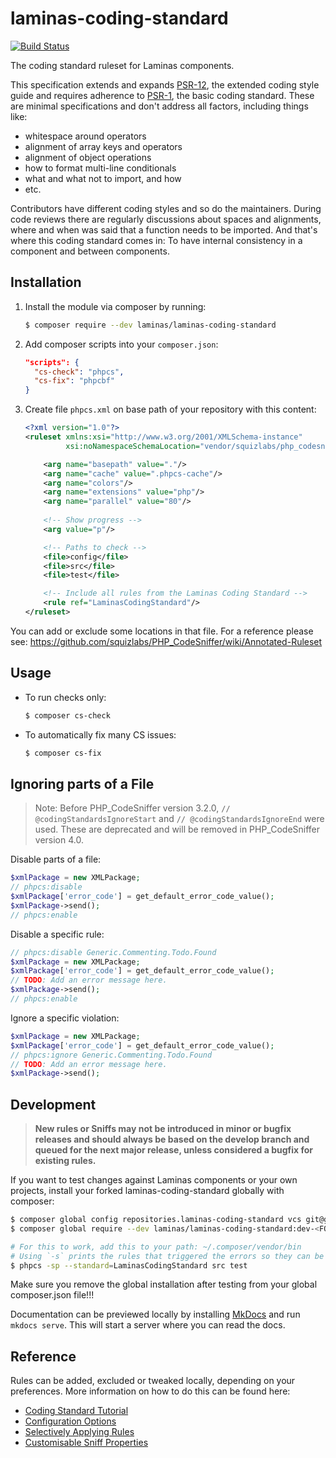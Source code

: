# laminas-coding-standard

[![Build Status](https://github.com/laminas/laminas-coding-standard/actions/workflows/continuous-integration.yml/badge.svg)](https://github.com/laminas/laminas-coding-standard/actions/workflows/continuous-integration.yml)

The coding standard ruleset for Laminas components.

This specification extends and expands [PSR-12](https://github.com/php-fig/fig-standards/blob/master/proposed/extended-coding-style-guide.md), 
the extended coding style guide and requires adherence to [PSR-1](https://www.php-fig.org/psr/psr-1), 
the basic coding standard. These are minimal specifications and don't address all factors, including things like:

- whitespace around operators
- alignment of array keys and operators
- alignment of object operations
- how to format multi-line conditionals
- what and what not to import, and how
- etc.

Contributors have different coding styles and so do the maintainers. During code reviews there are regularly 
discussions about spaces and alignments, where and when was said that a function needs to be imported. And 
that's where this coding standard comes in: To have internal consistency in a component and between components.

## Installation

1. Install the module via composer by running:

   ```bash
   $ composer require --dev laminas/laminas-coding-standard
   ```

2. Add composer scripts into your `composer.json`:

   ```json
   "scripts": {
     "cs-check": "phpcs",
     "cs-fix": "phpcbf"
   }
   ```

3. Create file `phpcs.xml` on base path of your repository with this content:

   ```xml
   <?xml version="1.0"?>
   <ruleset xmlns:xsi="http://www.w3.org/2001/XMLSchema-instance"
            xsi:noNamespaceSchemaLocation="vendor/squizlabs/php_codesniffer/phpcs.xsd">
   
       <arg name="basepath" value="."/>
       <arg name="cache" value=".phpcs-cache"/>
       <arg name="colors"/>
       <arg name="extensions" value="php"/>
       <arg name="parallel" value="80"/>
       
       <!-- Show progress -->
       <arg value="p"/>
   
       <!-- Paths to check -->
       <file>config</file>
       <file>src</file>
       <file>test</file>
   
       <!-- Include all rules from the Laminas Coding Standard -->
       <rule ref="LaminasCodingStandard"/>
   </ruleset>
   ```

You can add or exclude some locations in that file.
For a reference please see: https://github.com/squizlabs/PHP_CodeSniffer/wiki/Annotated-Ruleset

## Usage

* To run checks only:

  ```bash
  $ composer cs-check
  ```

* To automatically fix many CS issues:

  ```bash
  $ composer cs-fix
  ```

## Ignoring parts of a File

> Note: Before PHP_CodeSniffer version 3.2.0, `// @codingStandardsIgnoreStart` and `// @codingStandardsIgnoreEnd` were
> used. These are deprecated and will be removed in PHP_CodeSniffer version 4.0.

Disable parts of a file:
```php
$xmlPackage = new XMLPackage;
// phpcs:disable
$xmlPackage['error_code'] = get_default_error_code_value();
$xmlPackage->send();
// phpcs:enable
```

Disable a specific rule:
```php
// phpcs:disable Generic.Commenting.Todo.Found
$xmlPackage = new XMLPackage;
$xmlPackage['error_code'] = get_default_error_code_value();
// TODO: Add an error message here.
$xmlPackage->send();
// phpcs:enable
```

Ignore a specific violation:
```php
$xmlPackage = new XMLPackage;
$xmlPackage['error_code'] = get_default_error_code_value();
// phpcs:ignore Generic.Commenting.Todo.Found
// TODO: Add an error message here.
$xmlPackage->send();
```

## Development

> **New rules or Sniffs may not be introduced in minor or bugfix releases and should always be based on the develop 
branch and queued for the next major release, unless considered a bugfix for existing rules.**

If you want to test changes against Laminas components or your own projects, install your forked 
laminas-coding-standard globally with composer: 
```bash
$ composer global config repositories.laminas-coding-standard vcs git@github.com:<FORK_NAMESPACE>/laminas-coding-standard.git
$ composer global require --dev laminas/laminas-coding-standard:dev-<FORKED_BRANCH>

# For this to work, add this to your path: ~/.composer/vendor/bin
# Using `-s` prints the rules that triggered the errors so they can be reviewed easily. `-p` is for progress display.
$ phpcs -sp --standard=LaminasCodingStandard src test
```
Make sure you remove the global installation after testing from your global composer.json file!!!

Documentation can be previewed locally by installing [MkDocs](https://www.mkdocs.org/#installation) and run 
`mkdocs serve`. This will start a server where you can read the docs.

## Reference

Rules can be added, excluded or tweaked locally, depending on your preferences. More information on how to do this can
be found here:

- [Coding Standard Tutorial](https://github.com/squizlabs/PHP_CodeSniffer/wiki/Coding-Standard-Tutorial)
- [Configuration Options](https://github.com/squizlabs/PHP_CodeSniffer/wiki/Configuration-Options)
- [Selectively Applying Rules](https://github.com/squizlabs/PHP_CodeSniffer/wiki/Annotated-Ruleset#selectively-applying-rules)
- [Customisable Sniff Properties](https://github.com/squizlabs/PHP_CodeSniffer/wiki/Customisable-Sniff-Properties)
